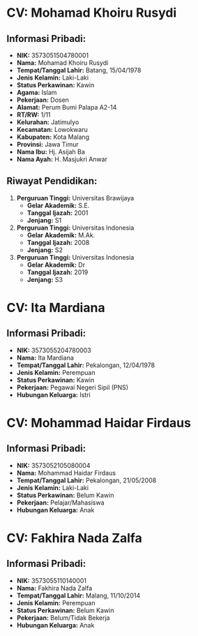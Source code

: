 # CV: Mohamad Khoiru Rusydi

## Informasi Pribadi:
- **NIK:** 3573051504780001
- **Nama:** Mohamad Khoiru Rusydi
- **Tempat/Tanggal Lahir:** Batang, 15/04/1978
- **Jenis Kelamin:** Laki-Laki
- **Status Perkawinan:** Kawin
- **Agama:** Islam
- **Pekerjaan:** Dosen
- **Alamat:** Perum Bumi Palapa A2-14
- **RT/RW:** 1/11
- **Kelurahan:** Jatimulyo
- **Kecamatan:** Lowokwaru
- **Kabupaten:** Kota Malang
- **Provinsi:** Jawa Timur
- **Nama Ibu:** Hj. Asijah Ba
- **Nama Ayah:** H. Masjukri Anwar

## Riwayat Pendidikan:
1. **Perguruan Tinggi:** Universitas Brawijaya
   - **Gelar Akademik:** S.E.
   - **Tanggal Ijazah:** 2001
   - **Jenjang:** S1
2. **Perguruan Tinggi:** Universitas Indonesia
   - **Gelar Akademik:** M.Ak.
   - **Tanggal Ijazah:** 2008
   - **Jenjang:** S2
3. **Perguruan Tinggi:** Universitas Indonesia
   - **Gelar Akademik:** Dr
   - **Tanggal Ijazah:** 2019
   - **Jenjang:** S3

# CV: Ita Mardiana

## Informasi Pribadi:
- **NIK:** 3573055204780003
- **Nama:** Ita Mardiana
- **Tempat/Tanggal Lahir:** Pekalongan, 12/04/1978
- **Jenis Kelamin:** Perempuan
- **Status Perkawinan:** Kawin
- **Pekerjaan:** Pegawai Negeri Sipil (PNS)
- **Hubungan Keluarga:** Istri

# CV: Mohammad Haidar Firdaus

## Informasi Pribadi:
- **NIK:** 3573052105080004
- **Nama:** Mohammad Haidar Firdaus
- **Tempat/Tanggal Lahir:** Pekalongan, 21/05/2008
- **Jenis Kelamin:** Laki-Laki
- **Status Perkawinan:** Belum Kawin
- **Pekerjaan:** Pelajar/Mahasiswa
- **Hubungan Keluarga:** Anak

# CV: Fakhira Nada Zalfa

## Informasi Pribadi:
- **NIK:** 3573055110140001
- **Nama:** Fakhira Nada Zalfa
- **Tempat/Tanggal Lahir:** Malang, 11/10/2014
- **Jenis Kelamin:** Perempuan
- **Status Perkawinan:** Belum Kawin
- **Pekerjaan:** Belum/Tidak Bekerja
- **Hubungan Keluarga:** Anak
